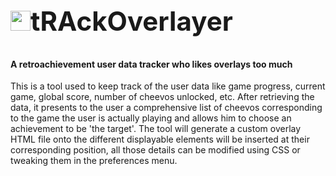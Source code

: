 <h2 style="font-size: 3em !important"><img style="display:inline-block" src="https://github.com/pinakure/yt-obs/blob/main/doc/icon.png?raw=true" width="32" height="32"/>tRAckOverlayer</h2>
<h4>A retroachievement user data tracker who likes overlays too much</h4>
This is a tool used to keep track of the user data like game progress, current game, global score, number of cheevos unlocked, etc.
After retrieving the data, it presents to the user a comprehensive list of cheevos corresponding to the game the user is actually playing
and allows him to choose an achievement to be 'the target'.
The tool will generate a custom overlay HTML file onto the different displayable elements will be inserted at their corresponding position,
all those details can be modified using CSS or tweaking them in the preferences menu.